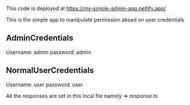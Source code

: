 This code is deployed at https://my-simple-admin-app.netlify.app/

This is the simple app to manipulate permission absed on user credentials

## AdminCredentials
Username: admin
password: admin

## NormalUserCredentials
Username: user
password: user

All the responses are set in this local file namely => response.ts
